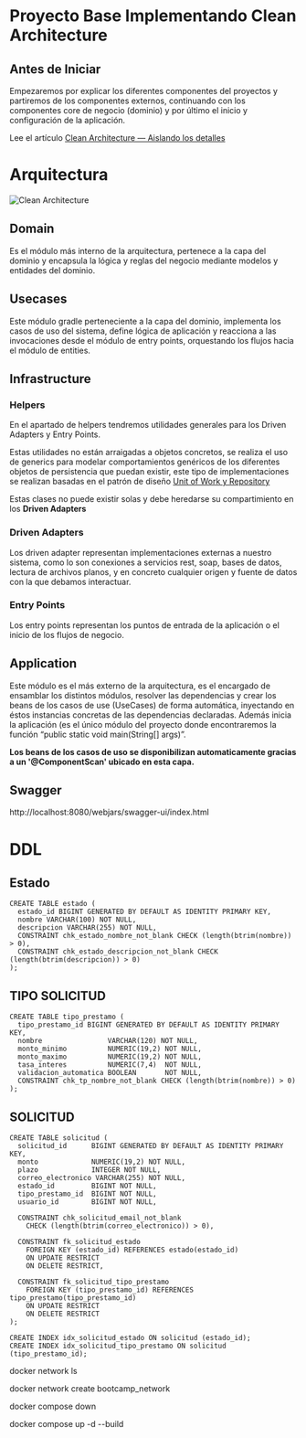 # Proyecto Base Implementando Clean Architecture

## Antes de Iniciar

Empezaremos por explicar los diferentes componentes del proyectos y partiremos de los componentes externos, continuando con los componentes core de negocio (dominio) y por último el inicio y configuración de la aplicación.

Lee el artículo [Clean Architecture — Aislando los detalles](https://medium.com/bancolombia-tech/clean-architecture-aislando-los-detalles-4f9530f35d7a)

# Arquitectura

![Clean Architecture](https://miro.medium.com/max/1400/1*ZdlHz8B0-qu9Y-QO3AXR_w.png)

## Domain

Es el módulo más interno de la arquitectura, pertenece a la capa del dominio y encapsula la lógica y reglas del negocio mediante modelos y entidades del dominio.

## Usecases

Este módulo gradle perteneciente a la capa del dominio, implementa los casos de uso del sistema, define lógica de aplicación y reacciona a las invocaciones desde el módulo de entry points, orquestando los flujos hacia el módulo de entities.

## Infrastructure

### Helpers

En el apartado de helpers tendremos utilidades generales para los Driven Adapters y Entry Points.

Estas utilidades no están arraigadas a objetos concretos, se realiza el uso de generics para modelar comportamientos
genéricos de los diferentes objetos de persistencia que puedan existir, este tipo de implementaciones se realizan
basadas en el patrón de diseño [Unit of Work y Repository](https://medium.com/@krzychukosobudzki/repository-design-pattern-bc490b256006)

Estas clases no puede existir solas y debe heredarse su compartimiento en los **Driven Adapters**

### Driven Adapters

Los driven adapter representan implementaciones externas a nuestro sistema, como lo son conexiones a servicios rest,
soap, bases de datos, lectura de archivos planos, y en concreto cualquier origen y fuente de datos con la que debamos
interactuar.

### Entry Points

Los entry points representan los puntos de entrada de la aplicación o el inicio de los flujos de negocio.

## Application

Este módulo es el más externo de la arquitectura, es el encargado de ensamblar los distintos módulos, resolver las dependencias y crear los beans de los casos de use (UseCases) de forma automática, inyectando en éstos instancias concretas de las dependencias declaradas. Además inicia la aplicación (es el único módulo del proyecto donde encontraremos la función “public static void main(String[] args)”.

**Los beans de los casos de uso se disponibilizan automaticamente gracias a un '@ComponentScan' ubicado en esta capa.**

## Swagger
http://localhost:8080/webjars/swagger-ui/index.html


# DDL

## Estado
```
CREATE TABLE estado (
  estado_id BIGINT GENERATED BY DEFAULT AS IDENTITY PRIMARY KEY,
  nombre VARCHAR(100) NOT NULL,
  descripcion VARCHAR(255) NOT NULL,
  CONSTRAINT chk_estado_nombre_not_blank CHECK (length(btrim(nombre)) > 0),
  CONSTRAINT chk_estado_descripcion_not_blank CHECK (length(btrim(descripcion)) > 0)
);
```

## TIPO SOLICITUD
```
CREATE TABLE tipo_prestamo (
  tipo_prestamo_id BIGINT GENERATED BY DEFAULT AS IDENTITY PRIMARY KEY,
  nombre                VARCHAR(120) NOT NULL,
  monto_minimo          NUMERIC(19,2) NOT NULL,
  monto_maximo          NUMERIC(19,2) NOT NULL,
  tasa_interes          NUMERIC(7,4)  NOT NULL,
  validacion_automatica BOOLEAN       NOT NULL,
  CONSTRAINT chk_tp_nombre_not_blank CHECK (length(btrim(nombre)) > 0)
);
```

## SOLICITUD
```
CREATE TABLE solicitud (
  solicitud_id      BIGINT GENERATED BY DEFAULT AS IDENTITY PRIMARY KEY,
  monto             NUMERIC(19,2) NOT NULL,
  plazo             INTEGER NOT NULL,
  correo_electronico VARCHAR(255) NOT NULL,
  estado_id         BIGINT NOT NULL,
  tipo_prestamo_id  BIGINT NOT NULL,
  usuario_id        BIGINT NOT NULL,

  CONSTRAINT chk_solicitud_email_not_blank
    CHECK (length(btrim(correo_electronico)) > 0),

  CONSTRAINT fk_solicitud_estado
    FOREIGN KEY (estado_id) REFERENCES estado(estado_id)
    ON UPDATE RESTRICT
    ON DELETE RESTRICT,

  CONSTRAINT fk_solicitud_tipo_prestamo
    FOREIGN KEY (tipo_prestamo_id) REFERENCES tipo_prestamo(tipo_prestamo_id)
    ON UPDATE RESTRICT
    ON DELETE RESTRICT
);

CREATE INDEX idx_solicitud_estado ON solicitud (estado_id);
CREATE INDEX idx_solicitud_tipo_prestamo ON solicitud (tipo_prestamo_id);
```

docker network ls

docker network create bootcamp_network

docker compose down

docker compose up -d --build